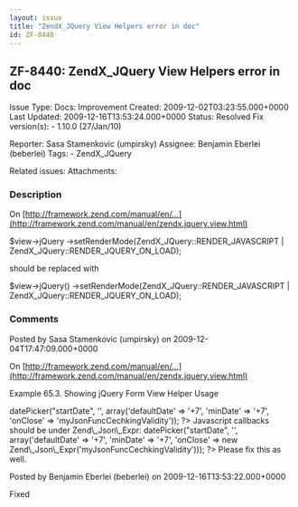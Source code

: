 ```yaml
---
layout: issue
title: "ZendX_JQuery View Helpers error in doc"
id: ZF-8440
---
```


ZF-8440: ZendX\_JQuery View Helpers error in doc
------------------------------------------------

 Issue Type: Docs: Improvement Created: 2009-12-02T03:23:55.000+0000 Last Updated: 2009-12-16T13:53:24.000+0000 Status: Resolved Fix version(s): - 1.10.0 (27/Jan/10)
 
 Reporter:  Sasa Stamenkovic (umpirsky)  Assignee:  Benjamin Eberlei (beberlei)  Tags: - ZendX\_JQuery
 
 Related issues: 
 Attachments: 
### Description

On [http://framework.zend.com/manual/en/…](http://framework.zend.com/manual/en/zendx.jquery.view.html)

$view->jQuery ->setRenderMode(ZendX\_JQuery::RENDER\_JAVASCRIPT | ZendX\_JQuery::RENDER\_JQUERY\_ON\_LOAD);

should be replaced with

$view->jQuery() ->setRenderMode(ZendX\_JQuery::RENDER\_JAVASCRIPT | ZendX\_JQuery::RENDER\_JQUERY\_ON\_LOAD);

 

 

### Comments

Posted by Sasa Stamenkovic (umpirsky) on 2009-12-04T17:47:09.000+0000

On [http://framework.zend.com/manual/en/…](http://framework.zend.com/manual/en/zendx.jquery.view.html)

Example 65.3. Showing jQuery Form View Helper Usage

 <?= $this->datePicker("startDate", '', array('defaultDate' => '+7', 'minDate' => '+7', 'onClose' => 'myJsonFuncCechkingValidity')); ?> Javascript callbacks should be under Zend\_Json\_Expr:

 <?= $this->datePicker("startDate", '', array('defaultDate' => '+7', 'minDate' => '+7', 'onClose' => new Zend\_Json\_Expr('myJsonFuncCechkingValidity'))); ?> Please fix this as well.

 

 

Posted by Benjamin Eberlei (beberlei) on 2009-12-16T13:53:22.000+0000

Fixed

 

 